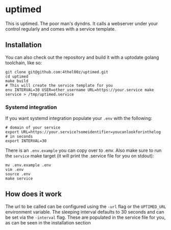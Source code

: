 # uptimed

This is uptimed. The poor man's dyndns.
It calls a webserver under your control regularly and comes with a service template.

## Installation

You can also check out the repository and build it with a uptodate golang toolchain, like so:

```
git clone git@github.com:4thel00z/uptimed.git
cd uptimed
make build
# This will create the service template for you
env INTERVAL=30 USER=other_username URL=https://your.service make service > /tmp/uptimed.service
```

### Systemd integration

If you want systemd integration populate your `.env` with the following:

```
# domain of your service
export URL=https://your.service?someidentifier=youcanlookforinthelog
# in seconds
export INTERVAL=30
```

There is an  `.env.example` you can copy over to .env.
Also make sure to run the `service` make target (it will print the .service file for you on stdout):

```
mv .env.example .env
vim .env
source .env
make service
```

## How does it work

The url to be called can be configured using the `-url` flag or the `UPTIMED_URL` environment variable.
The sleeping interval defaults to 30 seconds and can be set via the `-interval` flag.
These are populated in the service file for you, as can be seen in the installation section
